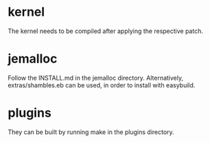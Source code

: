 # kernel

The kernel needs to be compiled after applying the respective patch.

# jemalloc

Follow the INSTALL.md in the jemalloc directory.
Alternatively, extras/shambles.eb can be used, in order to install with easybuild.

# plugins

They can be built by running make in the plugins directory.
